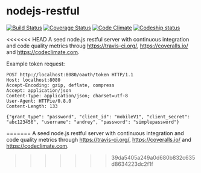 nodejs-restful
==============

[![Build Status](https://travis-ci.org/guillermocorrea/nodejs-restful.svg?branch=master)](https://travis-ci.org/guillermocorrea/nodejs-restful) [![Coverage Status](https://coveralls.io/repos/guillermocorrea/nodejs-restful/badge.png?branch=master)](https://coveralls.io/r/guillermocorrea/nodejs-restful?branch=master) [![Code Climate](https://codeclimate.com/github/guillermocorrea/nodejs-restful.png)](https://codeclimate.com/github/guillermocorrea/nodejs-restful) [![Codeship status](https://www.codeship.io/projects/2f8f6ec0-bdb0-0131-5ad7-425498ddc89f/status)](https://www.codeship.io/projects/2f8f6ec0-bdb0-0131-5ad7-425498ddc89f/status)

<<<<<<< HEAD
A seed node.js restful server with continuous integration and code quality metrics throug https://travis-ci.org/, https://coveralls.io/ and https://codeclimate.com.

Example token request:
```
POST http://localhost:8080/oauth/token HTTP/1.1
Host: localhost:8080
Accept-Encoding: gzip, deflate, compress
Accept: application/json
Content-Type: application/json; charset=utf-8
User-Agent: HTTPie/0.8.0
Content-Length: 133

{"grant_type": "password", "client_id": "mobileV1", "client_secret": "abc123456", "username": "andrey", "password": "simplepassword"}
```
=======
A seed node.js restful server with continuous integration and code quality metrics through https://travis-ci.org/, https://coveralls.io/ and https://codeclimate.com.
>>>>>>> 39da5405a249a0d680b832c635d8634223dc2f1f

